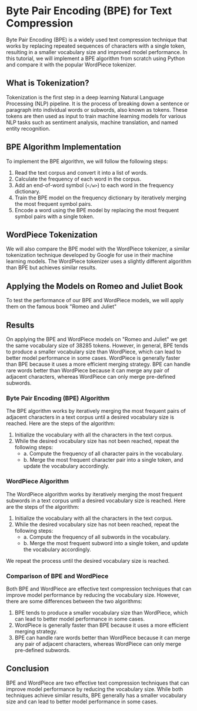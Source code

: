 # Byte Pair Encoding (BPE) for Text Compression

Byte Pair Encoding (BPE) is a widely used text compression technique that works by replacing repeated sequences of
characters with a single token, resulting in a smaller vocabulary size and improved model performance. In this tutorial,
we will implement a BPE algorithm from scratch using Python and compare it with the popular WordPiece tokenizer.

## What is Tokenization?

Tokenization is the first step in a deep learning Natural Language Processing (NLP) pipeline. It is the process of
breaking down a sentence or paragraph into individual words or subwords, also known as tokens. These tokens are then
used as input to train machine learning models for various NLP tasks such as sentiment analysis, machine translation,
and named entity recognition.

## BPE Algorithm Implementation

To implement the BPE algorithm, we will follow the following steps:

1. Read the text corpus and convert it into a list of words.
2. Calculate the frequency of each word in the corpus.
3. Add an end-of-word symbol (`</w>`) to each word in the frequency dictionary.
4. Train the BPE model on the frequency dictionary by iteratively merging the most frequent symbol pairs.
5. Encode a word using the BPE model by replacing the most frequent symbol pairs with a single token.

## WordPiece Tokenization

We will also compare the BPE model with the WordPiece tokenizer, a similar tokenization technique developed by Google
for use in their machine learning models. The WordPiece tokenizer uses a slightly different algorithm than BPE but
achieves similar results.

## Applying the Models on Romeo and Juliet Book

To test the performance of our BPE and WordPiece models, we will apply them on the famous book "Romeo and Juliet"

## Results

On applying the BPE and WordPiece models on "Romeo and Juliet" we get the same vocabulary size of 38285 tokens.
However, in general, BPE tends to produce a smaller vocabulary size than WordPiece, which can lead to better model
performance in some cases. WordPiece is generally faster than BPE because it uses a more efficient merging strategy. BPE
can handle rare words better than WordPiece because it can merge any pair of adjacent characters, whereas WordPiece can
only merge pre-defined subwords.

### Byte Pair Encoding (BPE) Algorithm

The BPE algorithm works by iteratively merging the most frequent pairs of adjacent characters in a text corpus until a
desired vocabulary size is reached. Here are the steps of the algorithm:

1. Initialize the vocabulary with all the characters in the text corpus.
2. While the desired vocabulary size has not been reached, repeat the following steps:
    - a. Compute the frequency of all character pairs in the vocabulary.
    - b. Merge the most frequent character pair into a single token, and update the vocabulary accordingly.

### WordPiece Algorithm

The WordPiece algorithm works by iteratively merging the most frequent subwords in a text corpus until a desired
vocabulary size is reached. Here are the steps of the algorithm:

1. Initialize the vocabulary with all the characters in the text corpus.
2. While the desired vocabulary size has not been reached, repeat the following steps:
    - a. Compute the frequency of all subwords in the vocabulary.
    - b. Merge the most frequent subword into a single token, and update the vocabulary accordingly.

We repeat the process until the desired vocabulary size is reached.

### Comparison of BPE and WordPiece

Both BPE and WordPiece are effective text compression techniques that can improve model performance by reducing the
vocabulary size. However, there are some differences between the two algorithms:

1. BPE tends to produce a smaller vocabulary size than WordPiece, which can lead to better model performance in some
   cases.
2. WordPiece is generally faster than BPE because it uses a more efficient merging strategy.
3. BPE can handle rare words better than WordPiece because it can merge any pair of adjacent characters, whereas
   WordPiece can only merge pre-defined subwords.

## Conclusion

BPE and WordPiece are two effective text compression techniques that can improve model performance by reducing the
vocabulary size. While both techniques achieve similar results, BPE generally has a smaller vocabulary size and can lead
to better model performance in some cases.